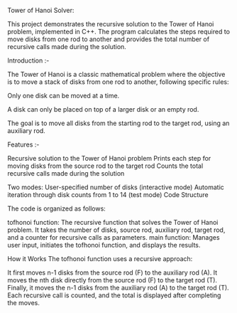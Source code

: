 Tower of Hanoi Solver:

This project demonstrates the recursive solution to the Tower of Hanoi problem, implemented in C++. The program calculates the steps required to move disks from one rod to another and provides the total number of recursive calls made during the solution.


Introduction :-

The Tower of Hanoi is a classic mathematical problem where the objective is to move a stack of disks from one rod to another, following specific rules:

Only one disk can be moved at a time.

A disk can only be placed on top of a larger disk or an empty rod.

The goal is to move all disks from the starting rod to the target rod, using an auxiliary rod.


Features :-

Recursive solution to the Tower of Hanoi problem
Prints each step for moving disks from the source rod to the target rod
Counts the total recursive calls made during the solution


Two modes:
User-specified number of disks (interactive mode)
Automatic iteration through disk counts from 1 to 14 (test mode)
Code Structure


The code is organized as follows:

tofhonoi function: The recursive function that solves the Tower of Hanoi problem. It takes the number of disks, source rod, auxiliary rod, target rod, and a counter for recursive calls as parameters.
main function: Manages user input, initiates the tofhonoi function, and displays the results.


How it Works
The tofhonoi function uses a recursive approach:

It first moves n-1 disks from the source rod (F) to the auxiliary rod (A).
It moves the nth disk directly from the source rod (F) to the target rod (T).
Finally, it moves the n-1 disks from the auxiliary rod (A) to the target rod (T).
Each recursive call is counted, and the total is displayed after completing the moves.